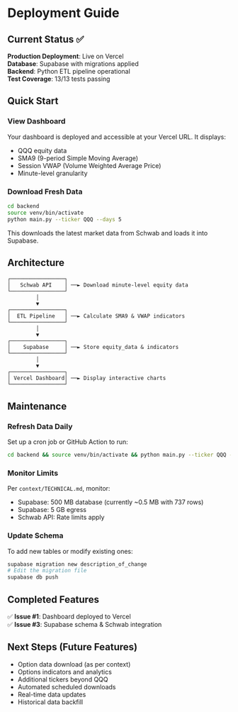 # Deployment Guide

## Current Status ✅

**Production Deployment**: Live on Vercel  
**Database**: Supabase with migrations applied  
**Backend**: Python ETL pipeline operational  
**Test Coverage**: 13/13 tests passing  

## Quick Start

### View Dashboard

Your dashboard is deployed and accessible at your Vercel URL. It displays:
- QQQ equity data
- SMA9 (9-period Simple Moving Average)
- Session VWAP (Volume Weighted Average Price)
- Minute-level granularity

### Download Fresh Data

```bash
cd backend
source venv/bin/activate
python main.py --ticker QQQ --days 5
```

This downloads the latest market data from Schwab and loads it into Supabase.

## Architecture

```
┌─────────────────┐
│   Schwab API    │ ──► Download minute-level equity data
└─────────────────┘
         │
         ▼
┌─────────────────┐
│  ETL Pipeline   │ ──► Calculate SMA9 & VWAP indicators
└─────────────────┘
         │
         ▼
┌─────────────────┐
│    Supabase     │ ──► Store equity_data & indicators
└─────────────────┘
         │
         ▼
┌─────────────────┐
│ Vercel Dashboard│ ──► Display interactive charts
└─────────────────┘
```

## Maintenance

### Refresh Data Daily

Set up a cron job or GitHub Action to run:
```bash
cd backend && source venv/bin/activate && python main.py --ticker QQQ --days 1
```

### Monitor Limits

Per `context/TECHNICAL.md`, monitor:
- Supabase: 500 MB database (currently ~0.5 MB with 737 rows)
- Supabase: 5 GB egress
- Schwab API: Rate limits apply

### Update Schema

To add new tables or modify existing ones:
```bash
supabase migration new description_of_change
# Edit the migration file
supabase db push
```

## Completed Features

✅ **Issue #1**: Dashboard deployed to Vercel  
✅ **Issue #3**: Supabase schema & Schwab integration  

## Next Steps (Future Features)

- Option data download (as per context)
- Options indicators and analytics
- Additional tickers beyond QQQ
- Automated scheduled downloads
- Real-time data updates
- Historical data backfill

